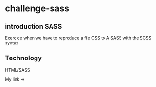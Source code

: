 # challenge-sass

## introduction SASS

Exercice when we have to reproduce a file CSS to A SASS with the SCSS syntax

## Technology

HTML/SASS

My link ->
